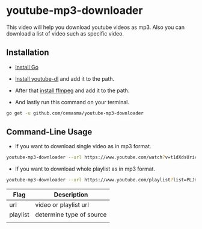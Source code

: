 # youtube-mp3-downloader
This video will help you download youtube videos as mp3. Also you can download a list of video such as specific video.

## Installation
- <a href="https://golang.org/dl/">Install Go</a>

- <a href="https://rg3.github.io/youtube-dl/">Install youtube-dl</a> and add it to the path.<br>
- After that <a href="https://www.ffmpeg.org/">install ffmpeg</a> and add it to the path.

- And lastly run this command on your terminal.
```sh
go get -u github.com/cemasma/youtube-mp3-downloader
```

## Command-Line Usage

- If you want to download single video as in mp3 format.

```sh
youtube-mp3-downloader --url https://www.youtube.com/watch?v=t1dXdsUricU
 ```

- If you want to download whole playlist as in mp3 format.

```sh
youtube-mp3-downloader --url https://www.youtube.com/playlist?list=PLJmaGDjGiTOrgF3BFmmFX0K5eFt20dHe9 --playlist true
 ```

| Flag     | Description              |
|----------|--------------------------|
| url      | video or playlist url    |
| playlist | determine type of source |
|          |                          |